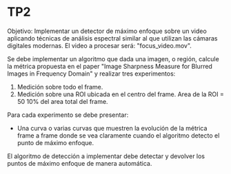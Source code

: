 # TP2
Objetivo:
Implementar un detector de máximo enfoque sobre un video aplicando técnicas de análisis espectral similar al que utilizan las cámaras digitales modernas. El video a procesar será: "focus_video.mov".

Se debe implementar un algoritmo que dada una imagen, o región, calcule la métrica propuesta en el paper "Image Sharpness Measure for Blurred Images in Frequency Domain" y realizar tres experimentos:
1. Medición sobre todo el frame.
2. Medición sobre una ROI ubicada en el centro del frame. Area de la ROI = 50 10% del area total del frame.

Para cada experimento se debe presentar:
- Una curva o varias curvas que muestren la evolución de la métrica frame a frame donde se vea claramente cuando el algoritmo detecto el punto
de máximo enfoque.

El algoritmo de detección a implementar debe detectar y devolver los puntos de máximo enfoque de manera automática.